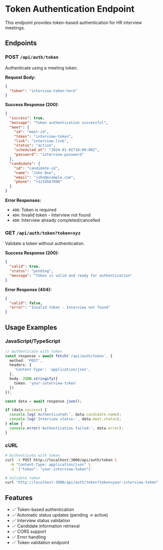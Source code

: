 # Token Authentication Endpoint

This endpoint provides token-based authentication for HR interview meetings.

## Endpoints

### POST `/api/auth/token`
Authenticate using a meeting token.

**Request Body:**
```json
{
  "token": "interview-token-here"
}
```

**Success Response (200):**
```json
{
  "success": true,
  "message": "Token authentication successful",
  "meet": {
    "id": "meet-id",
    "token": "interview-token",
    "link": "interview-link",
    "status": "active",
    "scheduled_at": "2024-01-01T10:00:00Z",
    "password": "interview-password"
  },
  "candidate": {
    "id": "candidate-id",
    "name": "John Doe",
    "email": "john@example.com",
    "phone": "+1234567890"
  }
}
```

**Error Responses:**
- `400`: Token is required
- `404`: Invalid token - Interview not found
- `400`: Interview already completed/cancelled

### GET `/api/auth/token?token=xyz`
Validate a token without authentication.

**Success Response (200):**
```json
{
  "valid": true,
  "status": "pending",
  "message": "Token is valid and ready for authentication"
}
```

**Error Response (404):**
```json
{
  "valid": false,
  "error": "Invalid token - Interview not found"
}
```

## Usage Examples

### JavaScript/TypeScript
```typescript
// Authenticate with token
const response = await fetch('/api/auth/token', {
  method: 'POST',
  headers: {
    'Content-Type': 'application/json',
  },
  body: JSON.stringify({
    token: 'your-interview-token'
  })
});

const data = await response.json();

if (data.success) {
  console.log('Authenticated:', data.candidate.name);
  console.log('Interview status:', data.meet.status);
} else {
  console.error('Authentication failed:', data.error);
}
```

### cURL
```bash
# Authenticate with token
curl -X POST http://localhost:3000/api/auth/token \
  -H "Content-Type: application/json" \
  -d '{"token": "your-interview-token"}'

# Validate token
curl "http://localhost:3000/api/auth/token?token=your-interview-token"
```

## Features

- ✅ Token-based authentication
- ✅ Automatic status updates (pending → active)
- ✅ Interview status validation
- ✅ Candidate information retrieval
- ✅ CORS support
- ✅ Error handling
- ✅ Token validation endpoint
